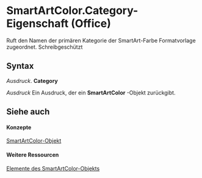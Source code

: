 
# SmartArtColor.Category-Eigenschaft (Office)

Ruft den Namen der primären Kategorie der SmartArt-Farbe Formatvorlage zugeordnet. Schreibgeschützt


## Syntax

 _Ausdruck_. **Category**

 _Ausdruck_ Ein Ausdruck, der ein **SmartArtColor** -Objekt zurückgibt.


## Siehe auch


#### Konzepte


[SmartArtColor-Objekt](5aca0209-20d3-c16f-fdfd-184f3464e00b.md)
#### Weitere Ressourcen


[Elemente des SmartArtColor-Objekts](http://msdn.microsoft.com/library/b1a82f2e-ccd5-c98e-36a6-74642bc63e68%28Office.15%29.aspx)
